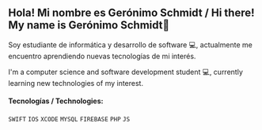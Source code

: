 ## Hola! Mi nombre es Gerónimo Schmidt / Hi there! My name is Gerónimo Schmidt👋

Soy estudiante de informática y desarrollo de software 💻, actualmente me encuentro aprendiendo nuevas tecnologías de mi interés. 
>
I'm a computer science and software development student 💻, currently learning new technologies of my interest.

#### Tecnologías / Technologies:

`SWIFT` `IOS` `XCODE` `MYSQL` `FIREBASE` `PHP` `JS`


<!--
**geroschmidt/geroschmidt** is a ✨ _special_ ✨ repository because its `README.md` (this file) appears on your GitHub profile.

Here are some ideas to get you started:

- 🔭 I’m currently working on ...
- 🌱 I’m currently learning ...
- 👯 I’m looking to collaborate on ...
- 🤔 I’m looking for help with ...
- 💬 Ask me about ...
- 📫 How to reach me: ...
- 😄 Pronouns: ...
- ⚡ Fun fact: ...
-->
